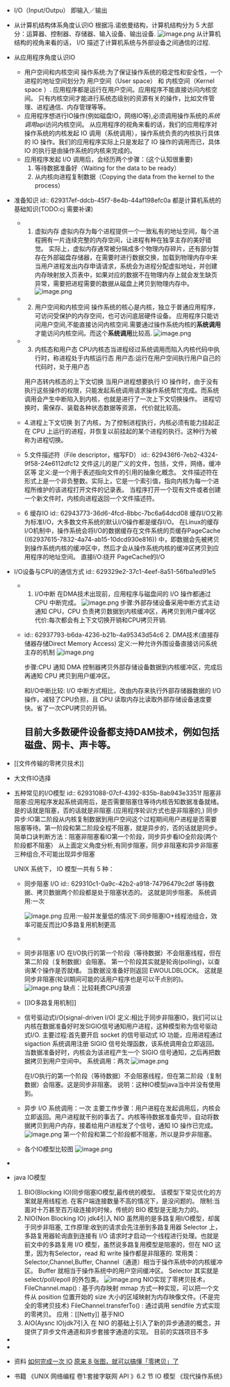 - I/O（Input/Outpu） 即输入／输出
- 从计算机结构体系角度认识IO
  根据冯.诺依曼结构，计算机结构分为 5 大部分：运算器、控制器、存储器、输入设备、输出设备.
  ![image.png](../assets/image_1653804633725_0.png) 
  从计算机结构的视角来看的话， I/O 描述了计算机系统与外部设备之间通信的过程.
- 从应用程序角度认识IO
	- 用户空间和内核空间
	  操作系统:为了保证操作系统的稳定性和安全性，一个进程的地址空间划分为 用户空间（User space） 和 内核空间（Kernel space ）.
	  应用程序都是运行在用户空间。应用程序不能直接访问内核空间。
	  只有内核空间才能进行系统态级别的资源有关的操作，比如文件管理、进程通信、内存管理等等。
	- 应用程序想进行IO操作(例如磁盘IO，网络IO等),必须调用操作系统的*系统调用*api访问内核空间。
	  从应用程序的视角来看的话，我们的应用程序对操作系统的内核发起 IO 调用（系统调用），操作系统负责的内核执行具体的 IO 操作。我们的应用程序实际上只是发起了 IO 操作的调用而已，具体 IO 的执行是由操作系统的内核来完成的。
	- 应用程序发起 I/O 调用后，会经历两个步骤：(这个认知很重要)
	  1. 等待数据准备好（Waiting for the data to be ready）
	  2. 从内核向进程复制数据（Copying the data from the kernel to the process）
- 准备知识
  id:: 629317ef-ddcb-45f7-8e4b-44af198efc0a
  都是计算机系统的基础知识(TODO:cj 需要补课)
	- 1. 虚拟内存
	  虚拟内存为每个进程提供一个一致私有的地址空间，每个进程拥有一片连续完整的内存空间，让进程有种在独享主存的美好错觉。
	  实际上，虚拟内存通常被分隔成多个物理内存碎片，还有部分暂存在外部磁盘存储器，在需要时进行数据交换，加载到物理内存中来
	  当用户进程发出内存申请请求，系统会为进程分配虚拟地址，并创建内存映射放入页表中，如果对应的数据不在物理内存上就会发生缺页异常，需要把进程需要的数据从磁盘上拷贝到物理内存中。
	  ![image.png](../assets/image_1653807210194_0.png)
	- 2. 用户空间和内核空间
	  操作系统的核心是内核，独立于普通应用程序，可访问受保护的内存空间，也可访问底层硬件设备。 
	  应用程序只能访问用户空间,不能直接访问内核空间.需要通过操作系统内核的**系统调用**才能访问内核空间。而这个**系统调用**比较高.
	  ![image.png](../assets/image_1653807823131_0.png)
	- 3. 内核态和用户态
	  CPU内核态当进程经过系统调用而陷入内核代码中执行时，称进程处于内核运行态
	  用户态:运行在用户空间执行用户自己的代码时，处于用户态
	  
	  用户态转内核态的上下文切换
	  当用户进程想要执行 IO 操作时，由于没有执行这些操作的权限，只能发起系统调用请求操作系统帮忙完成。而系统调用会产生中断陷入到内核，也就是进行了一次上下文切换操作。
	  进程切换时，需保存、装载各种状态数据等资源， 代价就比较高。
	- 4.进程上下文切换
	  到了内核，为了控制进程执行，内核必须有能力挂起正在 CPU 上运行的进程，并恢复以前挂起的某个进程的执行。这种行为被称为进程切换。
	- 5.文件描述符（File descriptor，缩写FD）
	  id:: 629436f6-7eb2-4324-9f58-24e6112dfc12
	   文件这儿的是广义的文件，包括，文件，网络，缓冲区等
	  定义:是一个用于表述指向文件的引用的抽象化概念。 文件描述符在形式上是一个非负整数。实际上，它是一个索引值，指向内核为每一个进程所维护的该进程打开文件的记录表。
	  当程序打开一个现有文件或者创建一个新文件时，内核向进程返回一个文件描述符。
	- 6 缓存IO
	  id:: 62943773-36d6-4fcd-8bbc-7bc6a64dcd08
	  缓存I/O又称为标准I/O，大多数文件系统的默认I/O操作都是缓存I/O。
	  在Linux的缓存I/O机制中，操作系统会将I/O的数据缓存在文件系统的页缓存PageCache ((62937615-7832-4a74-ab15-10dcd930e816)) 中，即数据会先被拷贝到操作系统内核的缓冲区中，然后才会从操作系统内核的缓冲区拷贝到应用程序的地址空间。
	  直接I/O:绕开 PageCache的I/O
- I/O设备与CPU的通信方式
  id:: 629329e2-37c1-4eef-8a51-56fba1ed91e5
	- 1. I/O中断
	  在DMA技术出现前，应用程序与磁盘间的 I/O 操作都通过 CPU 中断完成。
	  ![image.png](../assets/image_1653811901564_0.png) 
	  步骤:外部存储设备采用中断方式主动通知 CPU，CPU 负责拷贝数据到内核缓冲区，再拷贝到用户缓冲区
	  代价:每次都会有上下文切换开销和CPU拷贝开销.
	- id:: 62937793-b6da-4236-b21b-4a95343d54c6
	  2. DMA技术(直接存储器存储Direct Memory Access)
	  定义:一种允许外围设备直接访问系统主存的机制
	  ![image.png](../assets/image_1653812462739_0.png)
	  
	  步骤:CPU 通知 DMA 控制器拷贝外部存储设备数据到内核缓冲区，完成后再通知 CPU 拷贝到用户缓冲区。
	  
	  和I/O中断比较: I/O 中断方式相比，改由内存来执行外部存储器数据的 I/O 操作，减轻了CPU负担，且 CPU 读取内存比读取外部存储设备速度要快。省了一次CPU拷贝的开销。
	  
	  目前大多数硬件设备都支持DAM技术，例如包括磁盘、网卡、声卡等。
		-
- [[文件传输的零拷贝技术]]
- 大文件IO选择
- 五种常见的I/O模型
  id:: 62931088-07cf-4392-835b-8ab943e3351f
  阻塞非阻塞:应用程序发起系统调用后，是否需要阻塞住等待内核告知数据准备就绪。是的话就是阻塞，否的话就是非阻塞.(应用程序轮训方式也是非阻塞的,)
  同步异步:IO第二阶段从内核复制数据到用户空间这个过程期间用户进程是否需要阻塞等待。第一阶段和第二阶段全程不阻塞，就是异步的，否的话就是同步。
  简单口诀判断方法：阻塞非阻塞看IO第一个阶段，同步异步看IO全阶段(两个阶段都不阻塞）
  从上面定义角度分析,有同步阻塞，同步非阻塞和异步非阻塞三种组合,不可能出现异步阻塞
  
  UNIX 系统下， IO 模型一共有 5 种：
	- 同步阻塞 I/O
	  id:: 629310c1-0a9c-42b2-a918-74796479c2df
	  等待数据、拷贝数据两个阶段都是处于阻塞状态的。 这就是同步阻塞。
	  系统调用:一次
	  
	  ![image.png](../assets/image_1653808652432_0.png)
	  应用:一般并发量低的情况下:同步阻塞IO+线程池组合，效率可能反而比IO多路复用机制更高
	-
	- 同步非阻塞 I/O
	  在I/O执行的第一个阶段（等待数据）不会阻塞线程，但在第二阶段（复制数据）会阻塞。
	  第一个阶段其实就是轮询(polling)，以查询某个操作是否就绪。
	  当数据没准备好则返回 EWOULDBLOCK。
	  这就是同步非阻塞(轮训期间可能的话用户程序也是可以干点别的)。
	  ![image.png](../assets/image_1653810205054_0.png)
	  缺点：比较耗费CPU资源
	- [[IO多路复用机制]]
	- 信号驱动式I/O(signal-driven I/O)
	  定义:相比于同步非阻塞IO，我们可以让内核在数据准备好时发SIGIO信号通知用户进程，这种模型称为信号驱动式I/O.
	  主要过程:首先要开启 socket 的信号驱动式 IO 功能，应用进程通过 sigaction 系统调用注册 SIGIO 信号处理函数，该系统调用会立即返回。当数据准备好时，内核会为该进程产生一个 SIGIO 信号通知，之后再把数据拷贝到用户空间中。
	  系统调用：两次
	  ![image.png](../assets/image_1653811191681_0.png)
	  
	  在I/O执行的第一个阶段（等待数据）不会阻塞线程，但在第二阶段（复制数据）会阻塞。这是同步非阻塞。
	  说明：这种IO模型java当中并没有使用到。
	- 异步 I/O
	  系统调用：一次
	  主要工作步骤：用户进程在发起调用后，内核会立即返回。用户进程就干别的事去了。内核等待数据准备完毕，自动将数据拷贝到用户内存，接着给用户进程发了个信号，通知 IO 操作已完成。
	  ![image.png](../assets/image_1653825588488_0.png)
	  第一个阶段和第二个阶段都不阻塞，所以是异步非阻塞。
	- 各个IO模型比较图
	  ![image.png](../assets/image_1653825732794_0.png)
-
- java IO模型
  1. BIO(Blocking IO)同步阻塞IO模型,最传统的模型。
  该模型下常见优化的方案就是用线程池.
  在客户端连接数量不高的情况下，是没问题的。
  限制:当面对十万甚至百万级连接的时候，传统的 BIO 模型是无能为力的。
  2. NIO(Non Blocking IO) jdk4引入
  NIO 虽然用的是多路复用I/O模型，却属于同步非阻塞,
  工作原理:收到的请求会先注册到多路复用器 Selector 上，多路复用器轮询直到连接有 I/O 请求时才启动一个线程进行处理。也就是前文中的多路复用 I/O 模型，虽然说多路复用模型是阻塞的，但在 NIO 这里，因为有Selector，read 和 write 操作都是非阻塞的.
  常用类：Selector,Channel,Buffer,
  Channel（通道）相当于操作系统中的内核缓冲区。
  Buffer 就相当于操作系统中的用户空间缓冲区。
  Selector 其实就是 select/poll/epoll 的外包类。
  ![image.png](../assets/image_1653829162081_0.png) 
  NIO实现了零拷贝技术，
  FileChannel.map() : 基于内存映射 mmap 方式一种实现，可以把一个文件从 position 位置开始的 size 大小的区域映射为内存映像文件。(不是完全的零拷贝技术)
  FileChannel.transferTo() : 通过调用 sendfile 方式实现的零拷贝。
  应用：[[Netty]] 基于NIO
  3. AIO(Aysnc IO)jdk7引入
  在 NIO 的基础上引入了新的异步通道的概念，并提供了异步文件通道和异步套接字通道的实现。
  目前的实践项目不多
-
-
- 资料
  [如何完成一次 IO](https://llc687.top/126.html)
  [原来 8 张图，就可以搞懂「零拷贝」了](https://www.cnblogs.com/xiaolincoding/p/13719610.html)
- 书籍
  《UNIX 网络编程 卷1:套接字联网 API 》6.2 节 IO 模型
  《现代操作系统》